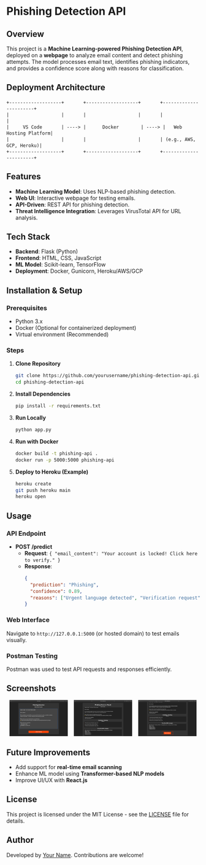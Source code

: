 # Phishing Detection API

## Overview
This project is a **Machine Learning-powered Phishing Detection API**, deployed on a **webpage** to analyze email content and detect phishing attempts. The model processes email text, identifies phishing indicators, and provides a confidence score along with reasons for classification.

## Deployment Architecture
```
+-------------------+       +-------------------+       +-----------------------+
|                   |       |                   |       |                       |
|     VS Code       | ----> |      Docker        | ----> |   Web Hosting Platform|
|                   |       |                   |       | (e.g., AWS, GCP, Heroku)|
+-------------------+       +-------------------+       +-----------------------+
```

## Features
- **Machine Learning Model**: Uses NLP-based phishing detection.
- **Web UI**: Interactive webpage for testing emails.
- **API-Driven**: REST API for phishing detection.
- **Threat Intelligence Integration**: Leverages VirusTotal API for URL analysis.

## Tech Stack
- **Backend**: Flask (Python)
- **Frontend**: HTML, CSS, JavaScript
- **ML Model**: Scikit-learn, TensorFlow
- **Deployment**: Docker, Gunicorn, Heroku/AWS/GCP

## Installation & Setup
### Prerequisites
- Python 3.x
- Docker (Optional for containerized deployment)
- Virtual environment (Recommended)

### Steps
1. **Clone Repository**
   ```bash
   git clone https://github.com/yourusername/phishing-detection-api.git
   cd phishing-detection-api
   ```
2. **Install Dependencies**
   ```bash
   pip install -r requirements.txt
   ```
3. **Run Locally**
   ```bash
   python app.py
   ```
4. **Run with Docker**
   ```bash
   docker build -t phishing-api .
   docker run -p 5000:5000 phishing-api
   ```
5. **Deploy to Heroku (Example)**
   ```bash
   heroku create
   git push heroku main
   heroku open
   ```

## Usage
### API Endpoint
- **POST /predict**
  - **Request**: `{ "email_content": "Your account is locked! Click here to verify." }`
  - **Response**:
    ```json
    {
      "prediction": "Phishing",
      "confidence": 0.89,
      "reasons": ["Urgent language detected", "Verification request"]
    }
    ```

### Web Interface
Navigate to `http://127.0.0.1:5000` (or hosted domain) to test emails visually.

### Postman Testing
Postman was used to test API requests and responses efficiently.

## Screenshots
<div style="display: flex; justify-content: space-around;">
  <img src="screenshots/screenshot1.png" alt="Email Input" width="30%">
  <img src="screenshots/screenshot2.png" alt="Detection Result" width="30%">
  <img src="screenshots/screenshot3.png" alt="Detection Result" width="30%">
</div>

## Future Improvements
- Add support for **real-time email scanning**
- Enhance ML model using **Transformer-based NLP models**
- Improve UI/UX with **React.js**

## License
This project is licensed under the MIT License - see the [LICENSE](LICENSE) file for details.

## Author
Developed by [Your Name](https://github.com/yourusername). Contributions are welcome!

